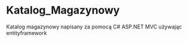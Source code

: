 # Katalog_Magazynowy

Katalog magazynowy napisany za pomocą C# ASP.NET MVC używając entityframework
